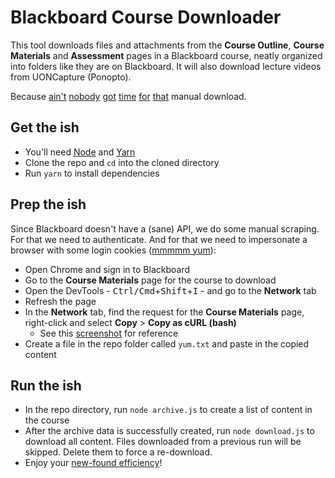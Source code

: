# Blackboard Course Downloader

This tool downloads files and attachments from the **Course Outline**, **Course Materials** and **Assessment** pages in a Blackboard course, neatly organized into folders like they are on Blackboard. It will also download lecture videos from UONCapture (Ponopto).

Because [ain't](https://media.giphy.com/media/10PcMWwtZSYk2k/giphy.gif) [nobody](https://media.giphy.com/media/rX9dPaJHRJt7i/giphy.gif) [got](https://media.giphy.com/media/xT4uQdmP1oK1847R3G/giphy.gif) [time](https://media.giphy.com/media/3ov9jPDMzHPjTklNKw/giphy.gif) [for](https://media.giphy.com/media/xUPGcvWUuhxaQQMme4/giphy.gif) [that](https://media.giphy.com/media/yhKH6Qx7a330c/giphy.gif) manual download.

## Get the ish

- You'll need [Node](https://nodejs.org/en/) and [Yarn](https://yarnpkg.com/lang/en/)
- Clone the repo and `cd` into the cloned directory
- Run `yarn` to install dependencies

## Prep the ish

Since Blackboard doesn't have a (sane) API, we do some manual scraping. For that we need to authenticate. And for that we need to impersonate a browser with some login cookies ([mmmmm yum](https://media.giphy.com/media/Zk9mW5OmXTz9e/giphy.gif)):

- Open Chrome and sign in to Blackboard
- Go to the **Course Materials** page for the course to download
- Open the DevTools - <kbd>Ctrl/Cmd</kbd>+<kbd>Shift</kbd>+<kbd>I</kbd> - and go to the **Network** tab
- Refresh the page
- In the **Network** tab, find the request for the **Course Materials** page, right-click and select **Copy** > **Copy as cURL (bash)**
    - See this [screenshot](screenshot.jpg?raw=true) for reference
- Create a file in the repo folder called `yum.txt` and paste in the copied content

## Run the ish

- In the repo directory, run `node archive.js` to create a list of content in the course
- After the archive data is successfully created, run `node download.js` to download all content. Files downloaded from a previous run will be skipped. Delete them to force a re-download.
- Enjoy your [new-found efficiency](http://giphygifs.s3.amazonaws.com/media/DK3nPt4gDanRK/giphy.gif)!
